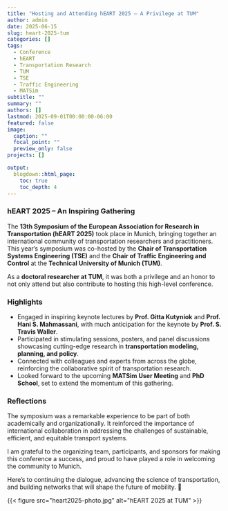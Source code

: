 ```yaml
---
title: "Hosting and Attending hEART 2025 – A Privilege at TUM"
author: admin
date: 2025-06-15
slug: heart-2025-tum
categories: []
tags:
  - Conference
  - hEART
  - Transportation Research
  - TUM
  - TSE
  - Traffic Engineering
  - MATSim
subtitle: ""
summary: ""
authors: []
lastmod: 2025-09-01T00:00:00-06:00
featured: false
image:
  caption: ""
  focal_point: ""
  preview_only: false
projects: []

output:
  blogdown::html_page:
    toc: true
    toc_depth: 4
---
```


### hEART 2025 – An Inspiring Gathering

The **13th Symposium of the European Association for Research in Transportation (hEART 2025)** took place in Munich, bringing together an international community of transportation researchers and practitioners. This year’s symposium was co-hosted by the **Chair of Transportation Systems Engineering (TSE)** and the **Chair of Traffic Engineering and Control** at the **Technical University of Munich (TUM)**.  

As a **doctoral researcher at TUM**, it was both a privilege and an honor to not only attend but also contribute to hosting this high-level conference.  

### Highlights

- Engaged in inspiring keynote lectures by **Prof. Gitta Kutyniok** and **Prof. Hani S. Mahmassani**, with much anticipation for the keynote by **Prof. S. Travis Waller**.  
- Participated in stimulating sessions, posters, and panel discussions showcasing cutting-edge research in **transportation modeling, planning, and policy**.  
- Connected with colleagues and experts from across the globe, reinforcing the collaborative spirit of transportation research.  
- Looked forward to the upcoming **MATSim User Meeting** and **PhD School**, set to extend the momentum of this gathering.  

### Reflections

The symposium was a remarkable experience to be part of both academically and organizationally. It reinforced the importance of international collaboration in addressing the challenges of sustainable, efficient, and equitable transport systems.  

I am grateful to the organizing team, participants, and sponsors for making this conference a success, and proud to have played a role in welcoming the community to Munich.  

Here’s to continuing the dialogue, advancing the science of transportation, and building networks that will shape the future of mobility. 🚀  

{{< figure src="heart2025-photo.jpg" alt="hEART 2025 at TUM" >}}

